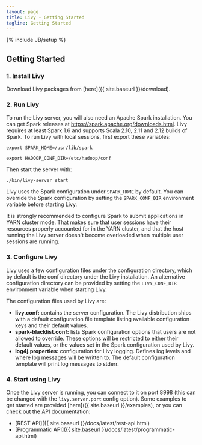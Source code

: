 ```yaml
---
layout: page
title: Livy - Getting Started
tagline: Getting Started
---
```

<!--
{% comment %}
Licensed to the Apache Software Foundation (ASF) under one or more
contributor license agreements.  See the NOTICE file distributed with
this work for additional information regarding copyright ownership.
The ASF licenses this file to you under the Apache License, Version 2.0
(the "License"); you may not use this file except in compliance with
the License.  You may obtain a copy of the License at

http://www.apache.org/licenses/LICENSE-2.0

Unless required by applicable law or agreed to in writing, software
distributed under the License is distributed on an "AS IS" BASIS,
WITHOUT WARRANTIES OR CONDITIONS OF ANY KIND, either express or implied.
See the License for the specific language governing permissions and
limitations under the License.
{% endcomment %}
-->

{% include JB/setup %}

## Getting Started

### 1. Install Livy
Download Livy packages from [here]({{ site.baseurl }}/download).

### 2. Run Livy
To run the Livy server, you will also need an Apache Spark installation. You can get Spark releases at
<https://spark.apache.org/downloads.html>. Livy requires at least Spark 1.6 and supports Scala 2.10, 2.11 and 2.12
builds of Spark. To run Livy with local sessions, first export these variables:

`export SPARK_HOME=/usr/lib/spark`

`export HADOOP_CONF_DIR=/etc/hadoop/conf`

Then start the server with:

`./bin/livy-server start`

Livy uses the Spark configuration under `SPARK_HOME` by default. You can override the Spark configuration by setting the
`SPARK_CONF_DIR` environment variable before starting Livy.

It is strongly recommended to configure Spark to submit applications in YARN cluster mode. That makes sure that user
sessions have their resources properly accounted for in the YARN cluster, and that the host running the Livy server
doesn't become overloaded when multiple user sessions are running.

### 3. Configure Livy
Livy uses a few configuration files under the configuration directory, which by default is the conf directory under the
Livy installation. An alternative configuration directory can be provided by setting the `LIVY_CONF_DIR` environment
variable when starting Livy.

The configuration files used by Livy are:

* **livy.conf:** contains the server configuration. The Livy distribution ships with a default configuration file
template listing available configuration keys and their default values.
* **spark-blacklist.conf:** lists Spark configuration options that users are not allowed to override. These options will
be restricted to either their default values, or the values set in the Spark configuration used by Livy.
* **log4j.properties:** configuration for Livy logging. Defines log levels and where log messages will be written to.
The default configuration template will print log messages to stderr.

### 4. Start using Livy

Once the Livy server is running, you can connect to it on port 8998 (this can be changed with the 
`livy.server.port` config option). Some examples to get started are provided [here]({{ site.baseurl }}/examples), 
or you can check out the API documentation:

* [REST API]({{ site.baseurl }}/docs/latest/rest-api.html)
* [Programmatic API]({{ site.baseurl }}/docs/latest/programmatic-api.html)
